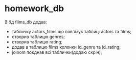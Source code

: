 # homework_db
 В бд films_db додав:
 - табличку actors_films що пов'язує таблиці  actors та films;
 - створив таблицю genres;
 - створив таблицю rating;
 - додав в таблицю films колонки id_genre та id_rating;
 - joinom поєднав всі таблички(додаю скрін);